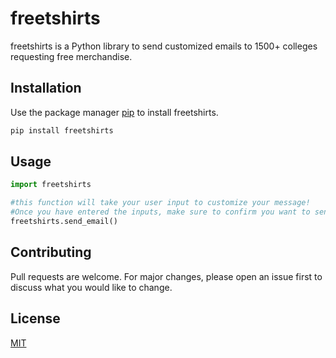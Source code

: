 # freetshirts

freetshirts is a Python library to send customized emails to 1500+ colleges requesting free merchandise.

## Installation

Use the package manager [pip](https://pip.pypa.io/en/stable/) to install freetshirts.

```bash
pip install freetshirts
```

## Usage

```python
import freetshirts

#this function will take your user input to customize your message!
#Once you have entered the inputs, make sure to confirm you want to send the email, and your email will be off to 1500+ colleges!
freetshirts.send_email()
```

## Contributing
Pull requests are welcome. For major changes, please open an issue first to discuss what you would like to change.

## License
[MIT](https://choosealicense.com/licenses/mit/)
